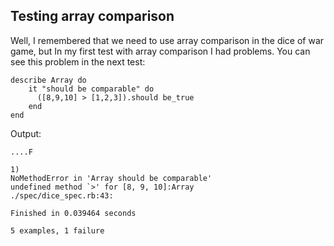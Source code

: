 ## Testing array comparison 

Well, I remembered that we need to use array comparison in the dice of war game, but In my first test with array comparison I had problems. You can see this problem in the next test:

	describe Array do
		it "should be comparable" do 
		  ([8,9,10] > [1,2,3]).should be_true 
		end
	end 

Output:

	....F

	1)
	NoMethodError in 'Array should be comparable'
	undefined method `>' for [8, 9, 10]:Array
	./spec/dice_spec.rb:43:

	Finished in 0.039464 seconds

	5 examples, 1 failure
